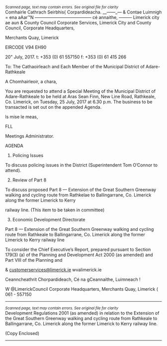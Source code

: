 *<small>Scanned page, text may contain errors. See original file for clarity</small>*  
Comhairle Cathrach Seirbhis{ Corpardideacha.
__——_— & Contae Luimnigh = ena
aAar™N ————————————— cé annaithe,
——— Limerick city ae aun
& County Council
Corporate Services,
Limerick City and County Council,
Corporate Headquarters,

Merchants Quay,
Limerick

EIRCODE V94 EH90

20" July, 2017.
t: +353 (0) 61 557150
f: +353 (0) 61 415 266

To: The Cathaoirleach and Each Member of the Municipal District of Adare-Rathkeale

A Chomhairleoir, a chara,

You are requested to attend a Special Meeting of the Municipal District of Adare-Rathkeale to be
held at Aras Sean Finn, New Line Road, Rathkeale, Co. Limerick, on Tuesday, 25 July, 2017 at 6.30
p.m. The business to be transacted is set out on the appended Agenda.

ls mise le meas,

FLL

Meetings Administrator.

AGENDA

1. Policing Issues

To discuss policing issues in the District (Superintendent Tom O’Connor to attend).

2. Review of Part 8

To discuss proposed Part 8 — Extension of the Great Southern Greenway walking and cycling
route from Rathkelae to Ballingarrane, Co. Limerick along the former Limerick to Kerry

railway line.
(This item to be taken in committee)

3. Economic Development Directorate

Part 8 — Extension of the Great Southern Greenway walking and cycling route from
Rathkeale to Ballingarrane, Co. Limerick along the former Limerick to Kerry railway line

To consider the Chief Executive’s Report, prepared pursuant to Section 179(3) (a) of the
Planning and Development Act 2000 (as amended) and Part VIII of the Planning and

& customerservices@limerick.ie
 wvalimerick.ie

Ceanncheathrit Chorpardideach, Cé na gCeannaithe, Luimneach !

W @LimerickCouncil
Corporate Headquarters, Merchants Quay, Limerick ( 061 - 557150

---
*<small>Scanned page, text may contain errors. See original file for clarity</small>*  
Development Regulations 2001 (as amended) in relation to the Extension of the Great
Southern Greenway walking and cycling route from Rathkeale to Ballingarrane, Co. Limerick
along the former Limerick to Kerry railway line.

(Copy Enclosed)

---
